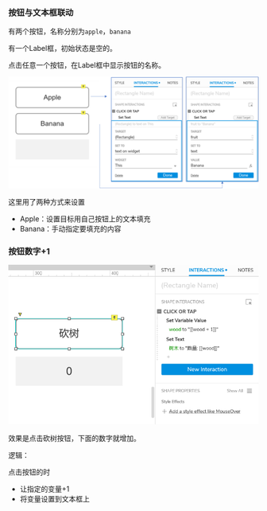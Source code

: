 ### 按钮与文本框联动

有两个按钮，名称分别为`apple`，`banana`

有一个Label框，初始状态是空的。

点击任意一个按钮，在Label框中显示按钮的名称。

![image-20231027172210981](images/image-20231027172210981.png)

这里用了两种方式来设置

- Apple：设置目标用自己按钮上的文本填充
- Banana：手动指定要填充的内容

### 按钮数字+1

<img src="images/image-20231027172849037.png" alt="image-20231027172849037" style="zoom:67%;" />

效果是点击砍树按钮，下面的数字就增加。



逻辑：

点击按钮的时

- 让指定的变量+1
- 将变量设置到文本框上
